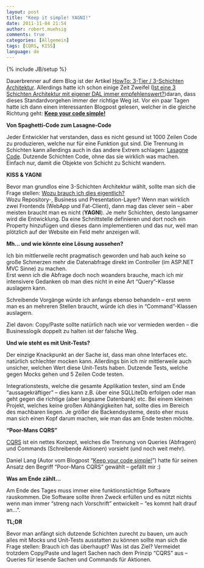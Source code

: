 ```yaml
---
layout: post
title: "Keep it simple! YAGNI!"
date: 2011-11-04 21:54
author: robert.muehsig
comments: true
categories: [Allgemein]
tags: [CQRS, KISS]
language: de
---
```

{% include JB/setup %}
<p>Dauerbrenner auf dem Blog ist der Artikel <a href="{{BASE_PATH}}/2008/07/09/howto-3-tier-3-schichten-architektur/">HowTo: 3-Tier / 3-Schichten Architektur</a>. Allerdings hatte ich schon einige Zeit Zweifel (<a href="{{BASE_PATH}}/2010/08/03/ist-eine-3-schichten-architektur-mit-eigner-dal-immer-empfehlenswert/">Ist eine 3 Schichten Architektur mit eigener DAL immer empfehlenswert?</a>)daran, dass dieses Standardvorgehen immer der richtige Weg ist. Vor ein paar Tagen hatte ich dann einen interessanten Blogpost gelesen, welcher in die gleiche Richtung geht: <strong><a href="http://daniellang.net/keep-your-code-simple/">Keep your code simple!</a></strong></p> <p><strong>Von Spaghetti-Code zum Lasagne-Code</strong></p> <p>Jeder Entwickler hat verstanden, dass es nicht gesund ist 1000 Zeilen Code zu produzieren, welche nur für eine Funktion gut sind. Die Trennung in Schichten kann allerdings auch in das andere Extrem schlagen: <a href="http://c2.com/cgi/wiki?LasagnaCode">Lasagne Code</a>. Dutzende Schichten Code, ohne das sie wirklich was machen. Einfach nur, damit die Objekte von Schicht zu Schicht wandern. </p> <p><strong>KISS &amp; YAGNI</strong></p> <p>Bevor man grundlos eine 3-Schichten Architektur wählt, sollte man sich die Frage stellen: <u>Wozu brauch ich dies eigentlich? <br></u>Wozu Repository-, Business und Presentation-Layer? Wenn man wirklich zwei Frontends (WebApp und Fat-Client), dann mag das clever sein – aber meisten braucht man es nicht (<strong>YAGNI</strong>). Je mehr Schichten, desto langsamer wird die Entwicklung. Da eine Schnittstelle definieren und dort noch ein Property hinzufügen und dieses dann implementieren und das nur, weil man plötzlich auf der Website ein Feld mehr anzeigen will. </p> <p><strong>Mh… und wie könnte eine Lösung aussehen?</strong></p> <p>Ich bin mittlerweile recht pragmatisch geworden und hab auch keine so große Schmerzen mehr die Datenabfrage direkt im Controller (im ASP.NET MVC Sinne) zu machen. <br>Erst wenn ich die Abfrage doch noch woanders brauche, mach ich mir intensivere Gedanken ob man dies nicht in eine Art “Query”-Klasse auslagern kann. </p> <p>Schreibende Vorgänge würde ich anfangs ebenso behandeln – erst wenn man es an mehreren Stellen braucht, würde ich dies in “Command”-Klassen auslagern. </p> <p>Ziel davon: Copy/Paste sollte natürlich nach wie vor vermieden werden – die Businesslogik doppelt zu halten ist der falsche Weg.</p> <p><strong>Und wie steht es mit Unit-Tests?</strong></p> <p>Der einzige Knackpunkt an der Sache ist, dass man ohne Interfaces etc. natürlich schlechter mocken kann. Allerdings bin ich mir mittlerweile auch unsicher, welchen Wert diese Unit-Tests haben. Dutzende Tests, welche gegen Mocks gehen und 5 Zeilen Code testen. </p> <p>Integrationstests, welche die gesamte Applikation testen, sind am Ende “aussagekräftiger” – dies kann z.B. über eine SQLLiteDb erfolgen oder man geht gegen die richtige (aber langsame Datenbank) etc. Bei einem kleinen Projekt, welches keine großen Abhängigkeiten hat, sollte dies im Bereich des machbaren liegen. Je größer die Backendsysteme, desto eher muss man sich einen Kopf darum machen, wie man das am Ende testen möchte.</p> <p><strong>“Poor-Mans CQRS”</strong></p> <p><a href="http://www.cqrsinfo.com/">CQRS</a> ist ein nettes Konzept, welches die Trennung von Queries (Abfragen) und Commands (Schreibende Aktionen) vorsieht (und noch weit mehr).&nbsp; </p> <p>Daniel Lang (Autor vom Blogpost “<a href="http://daniellang.net/keep-your-code-simple/">Keep your code simple!</a>”) hatte für seinen Ansatz den Begriff “Poor-Mans CQRS” gewählt – gefällt mir :)</p> <p><strong>Was am Ende zählt…</strong></p> <p>Am Ende des Tages muss immer eine funktionstüchtige Software rauskommen. Die Software sollte ihren Zweck erfüllen und es nützt nichts wenn man immer “streng nach Vorschrift” entwickelt – “es kommt halt drauf an…”.</p> <p><strong>TL;DR</strong></p> <p>Bevor man anfängt sich dutzende Schichten zurecht zu bauen, um auch alles mit Mocks und Unit-Tests ausstatten zu können sollte man sich die Frage stellen: Brauch ich das überhaupt? Was ist das Ziel? Vermeidet trotzdem Copy/Paste und lagert Sachen nach dem Prinzip “CQRS” aus – Queries für lesende Sachen und Commands für Aktionen. </p>
